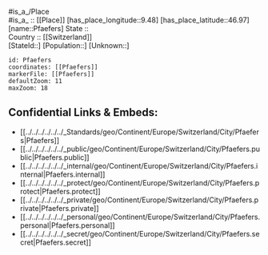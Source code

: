 ﻿---
location: [46.97,9.48] 
mapzoom: [7,12] 
mapmarker: city 
type: City
tags:
- geo/City


SpocWebEntityId: 33351
isDeleted: false
confidential: public

---
#is_a_/Place  
#is_a_ :: [[Place]] 
[has_place_longitude::9.48] 
[has_place_latitude::46.97] 
[name::Pfaefers] 
State ::  
Country :: [[Switzerland]]  
[StateId::] 
[Population::] 
[Unknown::] 


```leaflet
id: Pfaefers
coordinates: [[Pfaefers]] 
markerFile: [[Pfaefers]] 
defaultZoom: 11 
maxZoom: 18
```


## Confidential Links & Embeds: 
- [[../../../../../../_Standards/geo/Continent/Europe/Switzerland/City/Pfaefers|Pfaefers]] 
- [[../../../../../../_public/geo/Continent/Europe/Switzerland/City/Pfaefers.public|Pfaefers.public]] 
- [[../../../../../../_internal/geo/Continent/Europe/Switzerland/City/Pfaefers.internal|Pfaefers.internal]] 
- [[../../../../../../_protect/geo/Continent/Europe/Switzerland/City/Pfaefers.protect|Pfaefers.protect]] 
- [[../../../../../../_private/geo/Continent/Europe/Switzerland/City/Pfaefers.private|Pfaefers.private]] 
- [[../../../../../../_personal/geo/Continent/Europe/Switzerland/City/Pfaefers.personal|Pfaefers.personal]] 
- [[../../../../../../_secret/geo/Continent/Europe/Switzerland/City/Pfaefers.secret|Pfaefers.secret]] 
